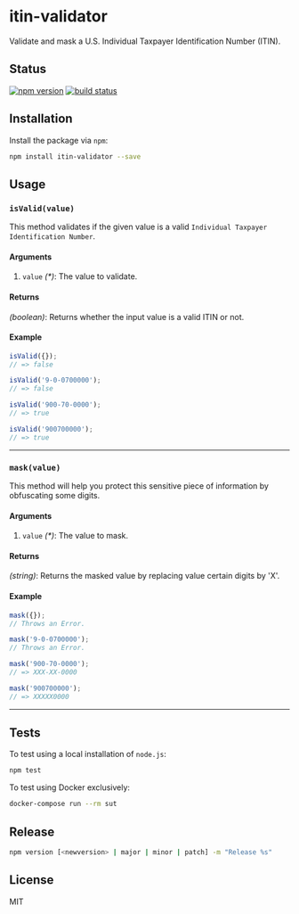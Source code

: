 # itin-validator
Validate and mask a U.S. Individual Taxpayer Identification Number (ITIN).

## Status
[![npm version][npm-image]][npm-url] [![build status][travis-image]][travis-url]

## Installation
Install the package via `npm`:

```sh
npm install itin-validator --save
```

## Usage
### `isValid(value)`
This method validates if the given value is a valid `Individual Taxpayer Identification Number`.

#### Arguments
1. `value` _(*)_: The value to validate.

#### Returns
_(boolean)_:  Returns whether the input value is a valid ITIN or not.

#### Example

```js
isValid({});
// => false

isValid('9-0-0700000');
// => false

isValid('900-70-0000');
// => true

isValid('900700000');
// => true
```

--------------------------------------------------------------------------------

### `mask(value)`
This method will help you protect this sensitive piece of information by obfuscating some digits.

#### Arguments
1. `value` _(*)_: The value to mask.

#### Returns
_(string)_: Returns the masked value by replacing value certain digits by 'X'.

#### Example

```js
mask({});
// Throws an Error.

mask('9-0-0700000');
// Throws an Error.

mask('900-70-0000');
// => XXX-XX-0000

mask('900700000');
// => XXXXX0000
```

--------------------------------------------------------------------------------

## Tests
To test using a local installation of `node.js`:

```sh
npm test
```

To test using Docker exclusively:

```sh
docker-compose run --rm sut
```

## Release

```sh
npm version [<newversion> | major | minor | patch] -m "Release %s"
```

## License
MIT

[npm-image]: https://img.shields.io/npm/v/itin-validator.svg?style=flat-square
[npm-url]: https://npmjs.org/package/itin-validator
[travis-image]: https://img.shields.io/travis/uphold/itin-validator.svg?style=flat-square
[travis-url]: https://img.shields.io/travis/uphold/itin-validator.svg?style=flat-square
